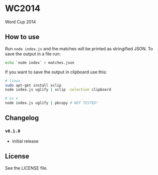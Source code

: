 WC2014
======

Word Cup 2014

## How to use

Run `node index.js` and the matches will be printed as stringified JSON.
To save the output in a file run:

```sh
echo `node index` > matches.json
```

If you want to save the output in clipboard use this:

```sh
# linux
sudo apt-get install xclip
node index.js uglify | xclip -selection clipboard

# os x
node index.js uglify | pbcopy # NOT TESTED!
```

## Changelog

### `v0.1.0`
 - Initial release

## License
See the LICENSE file.
